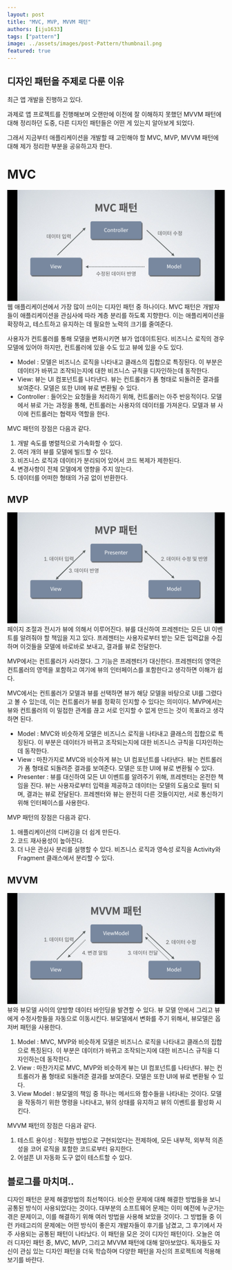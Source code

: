 ```yaml
---
layout: post 
title: "MVC, MVP, MVVM 패턴"
authors: [iju1633]
tags: ["pattern"]
image: ../assets/images/post-Pattern/thumbnail.png
featured: true
---
```


## 디자인 패턴을 주제로 다룬 이유
최근 앱 개발을 진행하고 있다.

과제로 앱 프로젝트를 진행해보며 오랜만에 이전에 잘 이해하지 못했던 MVVM 패턴에 대해 정리하던 도중, 다른 디자인 패턴들은 어떤 게 있는지 알아보게 되었다.

그래서 지금부터 애플리케이션을 개발할 때 고민해야 할 MVC, MVP, MVVM 패턴에 대해 제가 정리한 부분을 공유하고자 한다.


# MVC
![archieve](../assets/images/post-Pattern/mvc.png)  
웹 애플리케이션에서 가장 많이 쓰이는 디자인 패턴 중 하나이다. MVC 패턴은 개발자들이 애플리케이션을 관심사에 따라 계층 분리를 하도록 지향한다. 이는 애플리케이션을 확장하고, 테스트하고 유지하는 데 필요한 노력의 크기를 줄여준다.

사용자가 컨트롤러를 통해 모델을 변화시키면 뷰가 업데이트된다. 비즈니스 로직의 경우 모델에 있어야 하지만, 컨트롤러에 있을 수도 있고 뷰에 있을 수도 있다.

- Model : 모델은 비즈니스 로직을 나타내고 클래스의 집합으로 특징된다. 이 부분은 데이터가 바뀌고 조작되는지에 대한 비즈니스 규칙을 디자인하는데 동작한다.
- View: 뷰는 UI 컴포넌트를 나타낸다. 뷰는 컨트롤러가 폼 형태로 되돌려준 결과를 보여준다. 모델은 또한 UI에 뷰로 변환될 수 있다.
- Controller : 들어오는 요청들을 처리하기 위해, 컨트롤러는 아주 반응적이다. 모델에서 뷰로 가는 과정을 통해, 컨트롤러는 사용자의 데이터를 가져온다. 모델과 뷰 사이에 컨트롤러는 협력자 역할을 한다.

MVC 패턴의 장점은 다음과 같다.

1. 개발 속도를 병렬적으로 가속화할 수 있다.
2. 여러 개의 뷰를 모델에 빌드할 수 있다. 
3. 비즈니스 로직과 데이터가 분리되어 있어서 코드 복제가 제한된다.
4. 변경사항이 전체 모델에게 영향을 주지 않는다.
5. 데이터를 어떠한 형태의 가공 없이 반환한다.


## MVP
![archieve](../assets/images/post-Pattern/mvp.png)  
페이지 조절과 전시가 뷰에 의해서 이루어진다. 뷰를 대신하여 프레젠터는 모든 UI 이벤트를 알려줘야 할 책임을 지고 있다. 프레젠터는 사용자로부터 받는 모든 입력값을 수집하며 이것들을 모델에 바로바로 보내고, 결과를 뷰로 전달한다.

MVP에서는 컨트롤러가 사라졌다. 그 기능은 프레젠터가 대신한다. 프레젠터의 영역은 컨트롤러의 영역을 포함하고 여기에 뷰의 인터페이스를 포함한다고 생각하면 이해가 쉽다.

MVC에서는 컨트롤러가 모델과 뷰를 선택하면 뷰가 해당 모델을 바탕으로 UI를 그렸다고 볼 수 있는데, 이는 컨트롤러가 뷰를 정확히 인지할 수 있다는 의미이다. MVP에서는 뷰와 컨트롤러의 이 밀접한 관계를 끊고 서로 인지할 수 없게 만드는 것이 목표라고 생각하면 된다.

- Model : MVC와 비슷하게 모델은 비즈니스 로직을 나타내고 클래스의 집합으로 특징된다. 이 부분은 데이터가 바뀌고 조작되는지에 대한 비즈니스 규칙을 디자인하는데 동작한다.
- View : 마찬가지로 MVC와 비슷하게 뷰는 UI 컴포넌트를 나타낸다. 뷰는 컨트롤러가 폼 형태로 되돌려준 결과를 보여준다. 모델은 또한 UI에 뷰로 변환될 수 있다.
- Presenter : 뷰를 대신하여 모든 UI 이벤트를 알려주기 위해, 프레젠터는 온전한 책임을 진다. 뷰는 사용자로부터 입력을 제공하고 데이터는 모델의 도움으로 필터 되며, 결과는 뷰로 전달된다. 프레젠터와 뷰는 완전히 다른 것들이지만, 서로 통신하기 위해 인터페이스를 사용한다.

MVP 패턴의 장점은 다음과 같다.

1. 애플리케이션의 디버깅을 더 쉽게 만든다.
2. 코드 재사용성이 높아진다.
3. 더 나은 관심사 분리를 실행할 수 있다. 비즈니스 로직과 영속성 로직을 Activity와 Fragment 클래스에서 분리할 수 있다.



## MVVM
![archieve](../assets/images/post-Pattern/mvvm.png)  
뷰와 뷰모델 사이의 양방향 데이터 바인딩을 발견할 수 있다. 뷰 모델 안에서 그리고 뷰에게 수정사항들을 자동으로 이동시킨다. 뷰모델에서 변화를 주기 위해서, 뷰모델은 옵저버 패턴을 사용한다.

1. Model : MVC, MVP와 비슷하게 모델은 비즈니스 로직을 나타내고 클래스의 집합으로 특징된다. 이 부분은 데이터가 바뀌고 조작되는지에 대한 비즈니스 규칙을 디자인하는데 동작한다.
2. View : 마찬가지로 MVC, MVP와 비슷하게 뷰는 UI 컴포넌트를 나타낸다. 뷰는 컨트롤러가 폼 형태로 되돌려준 결과를 보여준다. 모델은 또한 UI에 뷰로 변환될 수 있다.
3. View Model : 뷰모델의 책임 중 하나는 메서드와 함수들을 나타내는 것이다. 모델을 작동하기 위한 명령을 나타내고, 뷰의 상태를 유지하고 뷰의 이벤트를 활성화 시킨다.

MVVM 패턴의 장점은 다음과 같다.

1. 테스트 용이성 : 적절한 방법으로 구현되었다는 전제하에, 모든 내부적, 외부적 의존성을 코어 로직을 포함한 코드로부터 유지한다.
2. 어설픈 UI 자동화 도구 없이 테스트할 수 있다.


## 블로그를 마치며..
디자인 패턴은 문제 해결방법의 최선책이다. 비슷한 문제에 대해 해결한 방법들을 보니 공통된 방식이 사용되었다는 것이다. 대부분의 소프트웨어 문제는 이미 예전에 누군가는 겪은 문제이고, 이를 해결하기 위해 여러 방법을 사용해 보았을 것이다. 그 방법들 중 이런 카테고리의 문제에는 어떤 방식이 좋은지 개발자들이 후기를 남겼고, 그 후기에서 자주 사용되는 공통된 패턴이 나타났다. 이 패턴을 모은 것이 디자인 패턴이다. 오늘은 여러 디자인 패턴 중, MVC, MVP, 그리고 MVVM 패턴에 대해 알아보았다. 독자들도 자신이 관심 있는 디자인 패턴을 더욱 학습하며 다양한 패턴을 자신의 프로젝트에 적용해보기를 바란다.